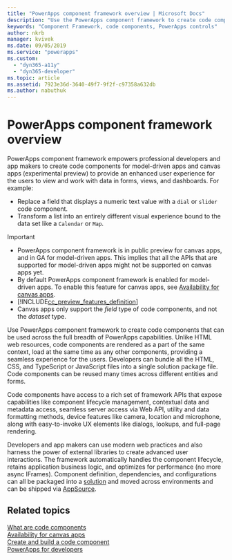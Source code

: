 ```yaml
---
title: "PowerApps component framework overview | Microsoft Docs"
description: "Use the PowerApps component framework to create code components to provide enhanced experiences for people to view and work with data in forms, views, and dashboards."
keywords: "Component Framework, code components, PowerApps controls"
author: nkrb 
manager: kvivek
ms.date: 09/05/2019
ms.service: "powerapps"
ms.custom:
  - "dyn365-a11y"
  - "dyn365-developer"
ms.topic: article
ms.assetid: 7923e36d-3640-49f7-9f2f-c97358a632db
ms.author: nabuthuk
---
```


# PowerApps component framework overview

PowerApps component framework empowers professional developers and app makers to create code components for model-driven apps and canvas apps (experimental preview) to provide an enhanced user experience for the users to view and work with data in forms, views, and dashboards. For example:

- Replace a field that displays a numeric text value with a `dial` or `slider` code component.
- Transform a list into an entirely different visual experience bound to the data set like a `Calendar` or `Map`.

> [!IMPORTANT]
> - PowerApps component framework is in public preview for canvas apps, and in GA for model-driven apps. This implies that all the APIs that are supported for model-driven apps might not be supported on canvas apps yet.
> - By default PowerApps component framework is enabled for model-driven apps. To enable this feature for canvas apps, see [Availability for canvas apps](component-framework-for-canvas-apps.md).
> - [!INCLUDE[cc_preview_features_definition](../../includes/cc-preview-features-definition.md)]
> - Canvas apps only support the *field* type of code components, and not the *dataset* type.


Use PowerApps component framework to create code components that can be used across the full breadth of PowerApps capabilities. Unlike HTML web resources, code components are rendered as a part of the same context, load at the same time as any other components, providing a seamless experience for the users. Developers can bundle all the HTML, CSS, and TypeScript or JavaScript files into a single solution package file. Code components can be reused many times across different entities and forms.

Code components have access to a rich set of framework APIs that expose capabilities like component lifecycle management, contextual data and metadata access, seamless server access via Web API, utility and data formatting methods, device features like camera, location and microphone, along with easy-to-invoke UX elements like dialogs, lookups, and full-page rendering.  

Developers and app makers can use modern web practices and also harness the power of external libraries to create advanced user interactions. The framework automatically handles the component lifecycle, retains application business logic, and optimizes for performance (no more async IFrames). Component definition, dependencies, and configurations can all be packaged into a [solution](https://docs.microsoft.com/dynamics365/customer-engagement/customize/solutions-overview) and moved across environments and can be shipped via [AppSource](https://appsource.microsoft.com/marketplace/apps?page=1&product=dynamics-365).  

## Related topics

[What are code components](custom-controls-overview.md)<br/>
[Availability for canvas apps](component-framework-for-canvas-apps.md)<br/>
[Create and build a code component](create-custom-controls-using-pcf.md)<br/>
[PowerApps for developers](https://docs.microsoft.com/powerapps/#pivot=home&panel=developer)


